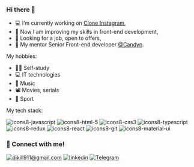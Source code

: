 ### Hi there 👋


- 💻 I’m currently working on [Clone Instagram](https://github.com/Djkill1994/instagram-jedi-app),
- 🧬 Now I am improving my skills in front-end development,
- 🔎 Looking for a job, open to offers,
- 🤝 My mentor Senior Front-end developer [@Candyn](https://github.com/Candyn).


My hobbies:
- 👨‍💻 Self-study 
- 💻 IT technologies
- 🎵 Music
- 📽 Movies, serials
- 💪 Sport

My tech stack:


![icons8-javascript](https://user-images.githubusercontent.com/84898137/163675725-5cf4dbd7-d5c1-4aae-9dfb-e0f35501facb.png)
![icons8-html-5](https://user-images.githubusercontent.com/84898137/163675719-092062fa-0d68-4386-9dea-7531657b6ce8.png)
![icons8-css3](https://user-images.githubusercontent.com/84898137/163675720-a294abc2-8177-4a9d-8ea2-d79be9247bf3.png)
![icons8-typescript](https://user-images.githubusercontent.com/84898137/163675724-e5d9ba1b-63be-4127-aebf-bc0db089045c.png)
![icons8-redux](https://user-images.githubusercontent.com/84898137/163675721-e9cdb4d7-41eb-45bb-9082-4348c9f9018b.png)
![icons8-react](https://user-images.githubusercontent.com/84898137/163675726-24bf6905-5bb4-4dbe-968c-16471036ddd5.png)
![icons8-git](https://user-images.githubusercontent.com/84898137/163675718-18e3956c-56d8-4764-a2ec-08e95ba26e62.png)
![icons8-material-ui](https://user-images.githubusercontent.com/84898137/163675722-71cb75a8-0e1b-4328-84f4-d064d57d00ea.png)

### 🤝 Connect with me!

[![djkill911@gmail.com](https://img.shields.io/badge/djkill911@gmail.com%20-%23E62B1E.svg?&style=for-the-badge&logoColor=white)](mailto:djkill911@gmail.com) [![linkedin](https://img.shields.io/badge/linkedin%20-%230077B5.svg?&style=for-the-badge&logo=linkedin&logoColor=white)](https://www.linkedin.com/in/vlad-bruyok/) [![Telegram](https://img.shields.io/badge/Telegram%20-%230077B5.svg?&style=for-the-badge&logo=Telegram&logoColor=white)](https://t.me/Djkill1994)
